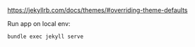 https://jekyllrb.com/docs/themes/#overriding-theme-defaults

Run app on local env:

```
bundle exec jekyll serve
```
